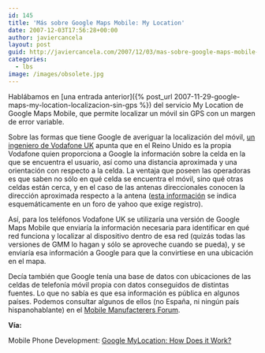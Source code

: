 ```yaml
---
id: 145
title: 'Más sobre Google Maps Mobile: My Location'
date: 2007-12-03T17:56:28+00:00
author: javiercancela
layout: post
guid: http://javiercancela.com/2007/12/03/mas-sobre-google-maps-mobile-my-location/
categories:
  - lbs
image: /images/obsolete.jpg
---
```

Hablábamos en [una entrada anterior]({% post_url 2007-11-29-google-maps-my-location-localizacion-sin-gps %}) del servicio My Location de Google Maps Mobile, que permite localizar un móvil sin GPS con un margen de error variable.

Sobre las formas que tiene Google de averiguar la localización del móvil, [un ingeniero de Vodafone UK](http://www.vodafonebetavine.net/web/guest/projects/resources/location_enhanced_services?p_p_id=bvblogs&p_p_action=0&p_p_state=normal&p_p_mode=view&p_p_col_id=column-2&p_p_col_pos=1&p_p_col_count=2&_bvblogs_struts_action=%2Fext%2Fbvblogs%2FviewPost&_bvblogs_postId=267&#p_bvblogs "Welcome to the Betavine Location Enhanced Services Blog") apunta que en el Reino Unido es la propia Vodafone quien proporciona a Google la información sobre la celda en la que se encuentra el usuario, así como una distancia aproximada y una orientación con respecto a la celda. La ventaja que poseen las operadoras es que saben no sólo en qué celda se encuentra el móvil, sino qué otras celdas están cerca, y en el caso de las antenas direccionales conocen la dirección aproximada respecto a la antena ([esta información](http://tech.groups.yahoo.com/group/momolondon/message/3316 "Google Maps location service for mobile") se indica esquemáticamente en un foro de yahoo que exige registro).

Así, para los teléfonos Vodafone UK se utilizaría una versión de Google Maps Mobile que enviaría la información necesaria para identificar en qué red funciona y localizar al dispositivo dentro de esa red (quizás todas las versiones de GMM lo hagan y sólo se aproveche cuando se pueda), y se enviaría esa información a Google para que la convirtiese en una ubicación en el mapa.

Decía también que Google tenía una base de datos con ubicaciones de las celdas de telefonía móvil propia con datos conseguidos de distintas fuentes. Lo que no sabía es que esa información es pública en algunos países. Podemos consultar algunos de ellos (no España, ni ningún país hispanohablante) en el [Mobile Manufacterers Forum](http://www.mmfai.org/public/locatingbasestations.cfm?lang=es "Localización de Estaciones de Base").

**Vía:**
  
Mobile Phone Development: [Google MyLocation: How Does it Work?](http://mobilephonedevelopment.com/archives/504)